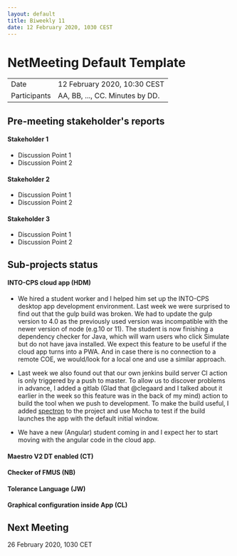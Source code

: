```yaml
---
layout: default
title: Biweekly 11
date: 12 February 2020, 1030 CEST
---
```


<script src="https://code.jquery.com/jquery-1.11.1.min.js">
</script>
<script src="/javascripts/edit.js"></script>
<script>setEditButonNm();</script>

# NetMeeting Default Template

|||
|---|---|
| Date | 12 February 2020, 10:30 CEST |
| Participants | AA, BB, ..., CC.  Minutes by DD. |


## Pre-meeting stakeholder's reports

<!-- Please keep in mind that the minutes are publicly available, and that
private information must be stored elsewhere.  -->

#### Stakeholder 1
* Discussion Point 1
* Discussion Point 2

#### Stakeholder 2
* Discussion Point 1
* Discussion Point 2

#### Stakeholder 3
* Discussion Point 1
* Discussion Point 2

## Sub-projects status


#### INTO-CPS cloud app (HDM)
  * We hired a student worker and I helped him set up the INTO-CPS desktop app development environment. Last week we were surprised to find out that the gulp build was broken.  We had to update the gulp version to 4.0 as the previously used version was incompatible with the newer version of node (e.g.10 or 11). The student is now finishing a dependency checker for Java, which will warn users who click Simulate but do not have java installed. We expect this feature to be useful if the cloud app turns into a PWA. And in case there is no connection to a remote COE, we would/look for a local one and use a similar approach.

  * Last week we also found out that our own jenkins build server CI action is only triggered by a push to master. To allow us to discover problems in advance, I added a gitlab (Glad that @clegaard and I talked about it earlier in the week so this feature was in the back of my mind) action to build the tool when we push to development. To make the build useful, I added [spectron](https://www.electronjs.org/spectron) to the project and use Mocha to test if the build launches the app with the default initial window. 

  * We have a new (Angular) student coming in and I expect her to start moving with the angular code in the cloud app.


#### Maestro V2 DT enabled (CT)

#### Checker of FMUS (NB)


#### Tolerance Language (JW) 


#### Graphical configuration inside App (CL)


Next Meeting
------------

26 February 2020, 1030 CET


<div id="edit_page_div"></div>
